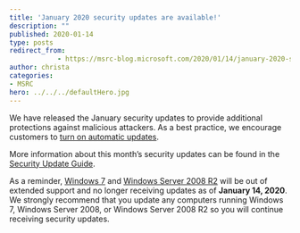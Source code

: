 ```yaml
---
title: 'January 2020 security updates are available!'
description: ""
published: 2020-01-14
type: posts
redirect_from:
            - https://msrc-blog.microsoft.com/2020/01/14/january-2020-security-updates-are-available/
author: christa
categories:
- MSRC
hero: ../../../defaultHero.jpg
---
```

<!-- wp:paragraph -->

We have released the January security updates to provide additional protections against malicious attackers. As a best practice, we encourage customers to [turn on automatic updates](https://nam06.safelinks.protection.outlook.com/?url=https%3A%2F%2Fsupport.microsoft.com%2Fen-us%2Fhelp%2F306525%2Fhow-to-configure-and-use-automatic-updates-in-windows&data=02%7C01%7CChrista.Anderson%40microsoft.com%7Cf2d1feeeb05e46c1985808d703f8a92c%7C72f988bf86f141af91ab2d7cd011db47%7C1%7C0%7C636982238828836610&sdata=x%2BdarlJVnOitYYWxg1FZj1C0AGWKaFcmbhYozDgYoOE%3D&reserved=0).

<!-- /wp:paragraph -->

<!-- wp:paragraph -->

More information about this month’s security updates can be found in the [Security Update Guide](http://aka.ms/securityupdates).

<!-- /wp:paragraph -->

<!-- wp:paragraph {"textColor":"very-light-gray","backgroundColor":"vivid-red"} -->

As a reminder, [Windows 7](https://nam06.safelinks.protection.outlook.com/?url=https%3A%2F%2Fsupport.microsoft.com%2Fen-us%2Fhelp%2F4497181%2Flifecycle-faq-extended-security-updates&data=02%7C01%7CChrista.Anderson%40microsoft.com%7C24adac0ce4864801af5808d77f4e5e98%7C72f988bf86f141af91ab2d7cd011db47%7C1%7C0%7C637117846877080709&sdata=yPwra0FFqd7gwYNJQNzBpDNj9PShhpbJo4i%2Fdrwg%2BDQ%3D&reserved=0) and [Windows Server 2008 R2](https://nam06.safelinks.protection.outlook.com/?url=https%3A%2F%2Fsupport.microsoft.com%2Fen-us%2Fhelp%2F4497181%2Flifecycle-faq-extended-security-updates&data=02%7C01%7CChrista.Anderson%40microsoft.com%7C24adac0ce4864801af5808d77f4e5e98%7C72f988bf86f141af91ab2d7cd011db47%7C1%7C0%7C637117846877090704&sdata=%2F2IPVX6bDhRPO8aSS1I3rOjhw6sNvimLhHgzaAnCJKI%3D&reserved=0) will be out of extended support and no longer receiving updates as of **January 14, 2020**. We strongly recommend that you update any computers running Windows 7, Windows Server 2008, or Windows Server 2008 R2 so you will continue receiving security updates.

<!-- /wp:paragraph -->

<!--EndFragment-->
